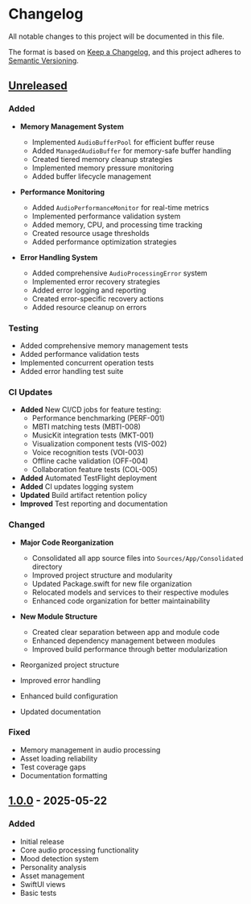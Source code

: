 # Changelog

All notable changes to this project will be documented in this file.

The format is based on [Keep a Changelog](https://keepachangelog.com/en/1.0.0/),
and this project adheres to [Semantic Versioning](https://semver.org/spec/v2.0.0.html).

## [Unreleased]

### Added

- **Memory Management System**
  - Implemented `AudioBufferPool` for efficient buffer reuse
  - Added `ManagedAudioBuffer` for memory-safe buffer handling
  - Created tiered memory cleanup strategies
  - Implemented memory pressure monitoring
  - Added buffer lifecycle management

- **Performance Monitoring**
  - Added `AudioPerformanceMonitor` for real-time metrics
  - Implemented performance validation system
  - Added memory, CPU, and processing time tracking
  - Created resource usage thresholds
  - Added performance optimization strategies

- **Error Handling System**
  - Added comprehensive `AudioProcessingError` system
  - Implemented error recovery strategies
  - Added error logging and reporting
  - Created error-specific recovery actions
  - Added resource cleanup on errors

### Testing

- Added comprehensive memory management tests
- Added performance validation tests
- Implemented concurrent operation tests
- Added error handling test suite

### CI Updates

- **Added** New CI/CD jobs for feature testing:
  - Performance benchmarking (PERF-001)
  - MBTI matching tests (MBTI-008)
  - MusicKit integration tests (MKT-001)
  - Visualization component tests (VIS-002)
  - Voice recognition tests (VOI-003)
  - Offline cache validation (OFF-004)
  - Collaboration feature tests (COL-005)
- **Added** Automated TestFlight deployment
- **Added** CI updates logging system
- **Updated** Build artifact retention policy
- **Improved** Test reporting and documentation

### Changed

- **Major Code Reorganization**
  - Consolidated all app source files into `Sources/App/Consolidated` directory
  - Improved project structure and modularity
  - Updated Package.swift for new file organization
  - Relocated models and services to their respective modules
  - Enhanced code organization for better maintainability

- **New Module Structure**
  - Created clear separation between app and module code
  - Enhanced dependency management between modules
  - Improved build performance through better modularization

- Reorganized project structure
- Improved error handling
- Enhanced build configuration
- Updated documentation

### Fixed
- Memory management in audio processing
- Asset loading reliability
- Test coverage gaps
- Documentation formatting

## [1.0.0] - 2025-05-22

### Added
- Initial release
- Core audio processing functionality
- Mood detection system
- Personality analysis
- Asset management
- SwiftUI views
- Basic tests

[Unreleased]: https://github.com/username/AI-Mixtapes/compare/v1.0.0...HEAD
[1.0.0]: https://github.com/username/AI-Mixtapes/releases/tag/v1.0.0
